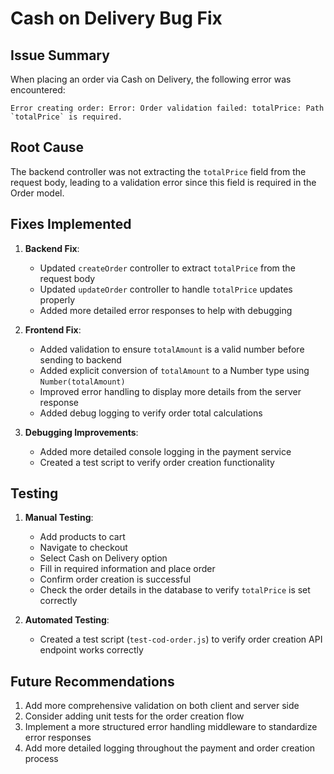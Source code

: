 # Cash on Delivery Bug Fix

## Issue Summary

When placing an order via Cash on Delivery, the following error was encountered:

```
Error creating order: Error: Order validation failed: totalPrice: Path `totalPrice` is required.
```

## Root Cause

The backend controller was not extracting the `totalPrice` field from the request body, leading to a validation error since this field is required in the Order model.

## Fixes Implemented

1. **Backend Fix**:
   - Updated `createOrder` controller to extract `totalPrice` from the request body
   - Updated `updateOrder` controller to handle `totalPrice` updates properly
   - Added more detailed error responses to help with debugging

2. **Frontend Fix**:
   - Added validation to ensure `totalAmount` is a valid number before sending to backend
   - Added explicit conversion of `totalAmount` to a Number type using `Number(totalAmount)`
   - Improved error handling to display more details from the server response
   - Added debug logging to verify order total calculations

3. **Debugging Improvements**:
   - Added more detailed console logging in the payment service
   - Created a test script to verify order creation functionality

## Testing

1. **Manual Testing**:
   - Add products to cart
   - Navigate to checkout
   - Select Cash on Delivery option
   - Fill in required information and place order
   - Confirm order creation is successful
   - Check the order details in the database to verify `totalPrice` is set correctly

2. **Automated Testing**:
   - Created a test script (`test-cod-order.js`) to verify order creation API endpoint works correctly

## Future Recommendations

1. Add more comprehensive validation on both client and server side
2. Consider adding unit tests for the order creation flow
3. Implement a more structured error handling middleware to standardize error responses
4. Add more detailed logging throughout the payment and order creation process
